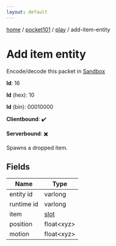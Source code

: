 ```yaml
---
layout: default
---
```


[home](/)  /  [pocket101](/protocol/pocket101)  /  [play](/protocol/pocket101/play)  /  add-item-entity

# Add item entity

Encode/decode this packet in [Sandbox](../../../sandbox/pocket101#Play.AddItemEntity)

**Id**: 16

**Id** (hex): 10

**Id** (bin): 00010000

**Clientbound**: ✔️

**Serverbound**: ✖️

Spawns a dropped item.

## Fields

Name | Type
---|---
entity id | varlong
runtime id | varlong
item | [slot](/protocol/pocket101/types/slot)
position | float&lt;xyz&gt;
motion | float&lt;xyz&gt;
